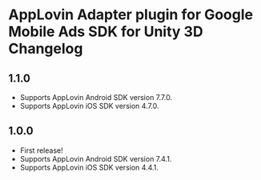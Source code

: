 # AppLovin Adapter plugin for Google Mobile Ads SDK for Unity 3D Changelog

## 1.1.0
- Supports AppLovin Android SDK version 7.7.0.
- Supports AppLovin iOS SDK version 4.7.0.

## 1.0.0

- First release!
- Supports AppLovin Android SDK version 7.4.1.
- Supports AppLovin iOS SDK version 4.4.1.
